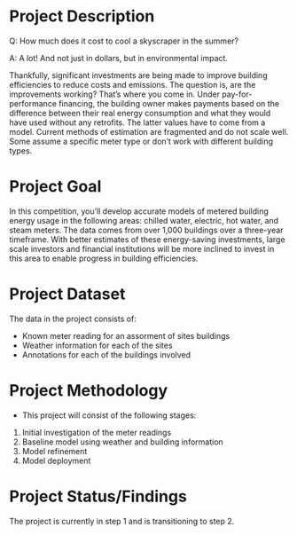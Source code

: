 # Project Description

Q: How much does it cost to cool a skyscraper in the summer?

A: A lot! And not just in dollars, but in environmental impact.

Thankfully, significant investments are being made to improve building efficiencies to reduce costs and emissions. The question is, are the improvements working? That’s where you come in. Under pay-for-performance financing, the building owner makes payments based on the difference between their real energy consumption and what they would have used without any retrofits. The latter values have to come from a model. Current methods of estimation are fragmented and do not scale well. Some assume a specific meter type or don’t work with different building types.


# Project Goal

In this competition, you’ll develop accurate models of metered building energy usage in the following areas: chilled water, electric, hot water, and steam meters. The data comes from over 1,000 buildings over a three-year timeframe. With better estimates of these energy-saving investments, large scale investors and financial institutions will be more inclined to invest in this area to enable progress in building efficiencies.


# Project Dataset

The data in the project consists of:

* Known meter reading for an assorment of sites buildings
* Weather information for each of the sites
* Annotations for each of the buildings involved

# Project Methodology

* This project will consist of the following stages:

1. Initial investigation of the meter readings 
2. Baseline model using weather and building information
3. Model refinement
4. Model deployment

# Project Status/Findings

The project is currently in step 1 and is transitioning to step 2.
